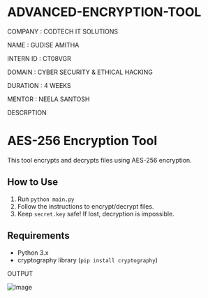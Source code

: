 # ADVANCED-ENCRYPTION-TOOL

COMPANY : CODTECH IT SOLUTIONS

NAME : GUDISE AMITHA

INTERN ID : CT08VGR

DOMAIN : CYBER SECURITY & ETHICAL HACKING

DURATION : 4 WEEKS

MENTOR : NEELA SANTOSH

DESCRPTION

# AES-256 Encryption Tool
This tool encrypts and decrypts files using AES-256 encryption.

## How to Use
1. Run `python main.py`
2. Follow the instructions to encrypt/decrypt files.
3. Keep `secret.key` safe! If lost, decryption is impossible.

## Requirements
- Python 3.x
- cryptography library (`pip install cryptography`)


OUTPUT 

![Image](https://github.com/user-attachments/assets/488a13ad-8622-479c-84db-9c3b47e575a1)

